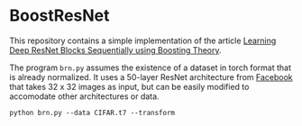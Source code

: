 # BoostResNet

This repository contains a simple implementation of the article [Learning Deep ResNet Blocks Sequentially using Boosting Theory](https://arxiv.org/abs/1706.04964).

The program `brn.py` assumes the existence of a dataset in torch format that is already normalized. It uses a 50-layer ResNet architecture from [Facebook](https://github.com/facebook/fb.resnet.torch) that takes 32 x 32 images as input, but can be easily modified to accomodate other architectures or data.

`python brn.py --data CIFAR.t7 --transform`

